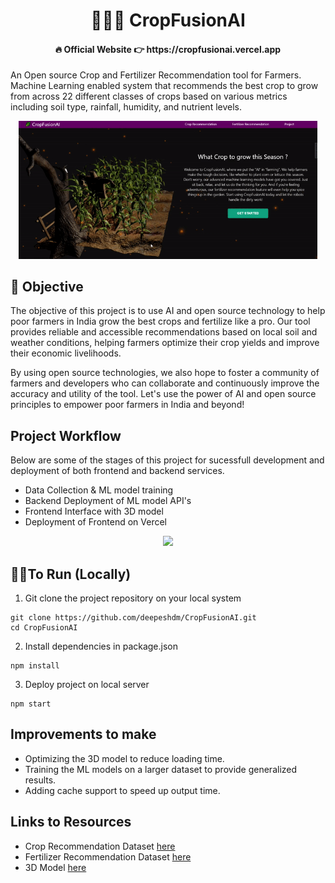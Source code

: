 <div align="center"> <h1>  👩‍🌾🌿 CropFusionAI  </h1> </div>
<div align="center"> <h4>  🔥 Official Website 👉 https://cropfusionai.vercel.app <div align="center"> </h4> </div>

An Open source Crop and Fertilizer Recommendation tool for Farmers. Machine Learning enabled system that recommends the best crop to grow from across 22 different classes of crops based on various metrics including soil type, rainfall, humidity, and nutrient levels.

<div align="center">
<img src="/assets/demo.gif" width="95%"/>
</div>

## 🎯 Objective
The objective of this project is to use AI and open source technology to help poor farmers in India grow the best crops and fertilize like a pro. Our tool provides reliable and accessible recommendations based on local soil and weather conditions, helping farmers optimize their crop yields and improve their economic livelihoods.

By using open source technologies, we also hope to foster a community of farmers and developers who can collaborate and continuously improve the accuracy and utility of the tool. Let's use the power of AI and open source principles to empower poor farmers in India and beyond!

## Project Workflow
Below are some of the stages of this project for sucessfull development and deployment of both frontend and backend services.

- Data Collection & ML model training
- Backend Deployment of ML model API's
- Frontend Interface with 3D model
- Deployment of Frontend on Vercel

<div align="center">
<img src="/src/assets/phishr-demo.gif" width="80%"/>
</div>

## 👩‍💻To Run (Locally)

1. Git clone the project repository on your local system
```javascipt
git clone https://github.com/deepeshdm/CropFusionAI.git
cd CropFusionAI
```

2. Install dependencies in package.json
```javascipt
npm install
```

3. Deploy project on local server
```javascipt
npm start
```


## Improvements to make
- Optimizing the 3D model to reduce loading time.
- Training the ML models on a larger dataset to provide generalized results.
- Adding cache support to speed up output time.


## Links to Resources
- Crop Recommendation Dataset [here](https://www.kaggle.com/datasets/atharvaingle/crop-recommendation-dataset)
- Fertilizer Recommendation Dataset [here](https://www.kaggle.com/datasets/gdabhishek/fertilizer-prediction)
- 3D Model [here](https://sketchfab.com/3d-models/corn-field-scarecrow-af3361986a744421bc93c8a78caf7d89)




